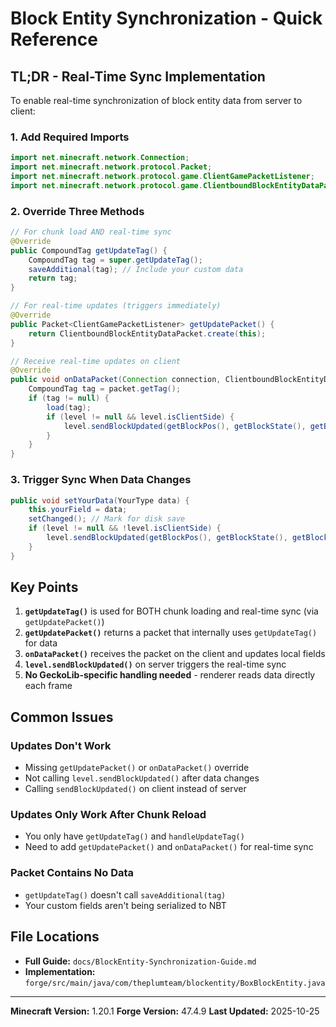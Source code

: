 # Block Entity Synchronization - Quick Reference

## TL;DR - Real-Time Sync Implementation

To enable real-time synchronization of block entity data from server to client:

### 1. Add Required Imports

```java
import net.minecraft.network.Connection;
import net.minecraft.network.protocol.Packet;
import net.minecraft.network.protocol.game.ClientGamePacketListener;
import net.minecraft.network.protocol.game.ClientboundBlockEntityDataPacket;
```

### 2. Override Three Methods

```java
// For chunk load AND real-time sync
@Override
public CompoundTag getUpdateTag() {
    CompoundTag tag = super.getUpdateTag();
    saveAdditional(tag); // Include your custom data
    return tag;
}

// For real-time updates (triggers immediately)
@Override
public Packet<ClientGamePacketListener> getUpdatePacket() {
    return ClientboundBlockEntityDataPacket.create(this);
}

// Receive real-time updates on client
@Override
public void onDataPacket(Connection connection, ClientboundBlockEntityDataPacket packet) {
    CompoundTag tag = packet.getTag();
    if (tag != null) {
        load(tag);
        if (level != null && level.isClientSide) {
            level.sendBlockUpdated(getBlockPos(), getBlockState(), getBlockState(), 3);
        }
    }
}
```

### 3. Trigger Sync When Data Changes

```java
public void setYourData(YourType data) {
    this.yourField = data;
    setChanged(); // Mark for disk save
    if (level != null && !level.isClientSide) {
        level.sendBlockUpdated(getBlockPos(), getBlockState(), getBlockState(), 3);
    }
}
```

## Key Points

1. **`getUpdateTag()`** is used for BOTH chunk loading and real-time sync (via `getUpdatePacket()`)
2. **`getUpdatePacket()`** returns a packet that internally uses `getUpdateTag()` for data
3. **`onDataPacket()`** receives the packet on the client and updates local fields
4. **`level.sendBlockUpdated()`** on server triggers the real-time sync
5. **No GeckoLib-specific handling needed** - renderer reads data directly each frame

## Common Issues

### Updates Don't Work
- Missing `getUpdatePacket()` or `onDataPacket()` override
- Not calling `level.sendBlockUpdated()` after data changes
- Calling `sendBlockUpdated()` on client instead of server

### Updates Only Work After Chunk Reload
- You only have `getUpdateTag()` and `handleUpdateTag()`
- Need to add `getUpdatePacket()` and `onDataPacket()` for real-time sync

### Packet Contains No Data
- `getUpdateTag()` doesn't call `saveAdditional(tag)`
- Your custom fields aren't being serialized to NBT

## File Locations

- **Full Guide:** `docs/BlockEntity-Synchronization-Guide.md`
- **Implementation:** `forge/src/main/java/com/theplumteam/blockentity/BoxBlockEntity.java`

---

**Minecraft Version:** 1.20.1
**Forge Version:** 47.4.9
**Last Updated:** 2025-10-25
